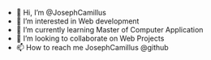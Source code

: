 - 👋 Hi, I’m @JosephCamillus
- 👀 I’m interested in Web development
- 🌱 I’m currently learning Master of Computer Application
- 💞️ I’m looking to collaborate on Web Projects
- 📫 How to reach me JosephCamillus @github

<!---
JosephCamillus/JosephCamillus is a ✨ special ✨ repository because its `README.md` (this file) appears on your GitHub profile.
You can click the Preview link to take a look at your changes.
--->
